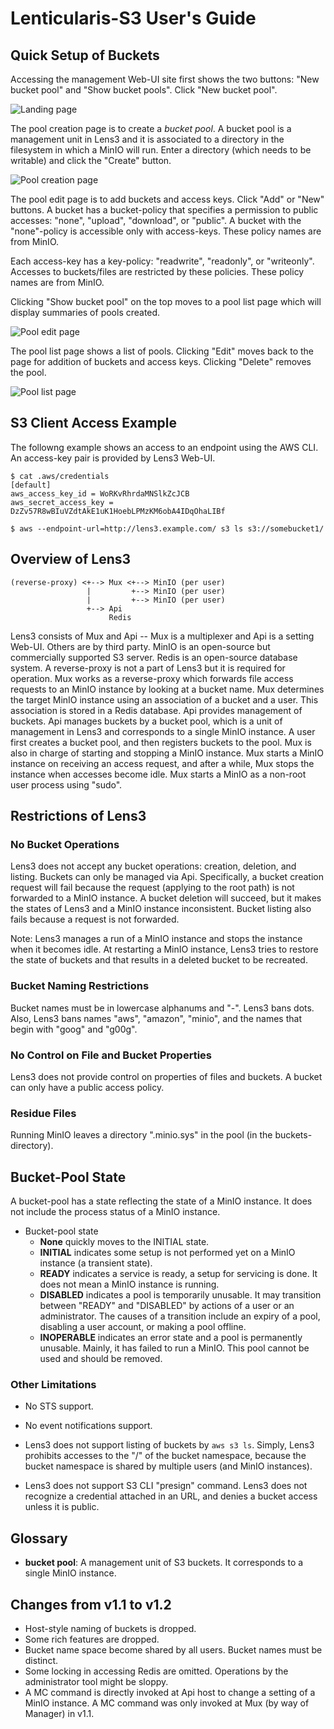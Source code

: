 # Lenticularis-S3 User's Guide

## Quick Setup of Buckets

Accessing the management Web-UI site first shows the two buttons: "New
bucket pool" and "Show bucket pools".  Click "New bucket pool".

![Landing page](ug1.jpg)

The pool creation page is to create a _bucket pool_.  A bucket pool is
a management unit in Lens3 and it is associated to a directory in the
filesystem in which a MinIO will run.  Enter a directory (which needs
to be writable) and click the "Create" button.

![Pool creation page](ug2.jpg)

The pool edit page is to add buckets and access keys.  Click "Add" or
"New" buttons.  A bucket has a bucket-policy that specifies a
permission to public accesses: "none", "upload", "download", or
"public".  A bucket with the "none"-policy is accessible only with
access-keys.  These policy names are from MinIO.

Each access-key has a key-policy: "readwrite", "readonly", or
"writeonly".  Accesses to buckets/files are restricted by these
policies.  These policy names are from MinIO.

Clicking "Show bucket pool" on the top moves to a pool list page which
will display summaries of pools created.

![Pool edit page](ug3.jpg)

The pool list page shows a list of pools.  Clicking "Edit" moves back
to the page for addition of buckets and access keys.  Clicking "Delete"
removes the pool.

![Pool list page](ug4.jpg)

## S3 Client Access Example

The followng example shows an access to an endpoint using the AWS CLI.
An access-key pair is provided by Lens3 Web-UI.

```
$ cat .aws/credentials
[default]
aws_access_key_id = WoRKvRhrdaMNSlkZcJCB
aws_secret_access_key = DzZv57R8wBIuVZdtAkE1uK1HoebLPMzKM6obA4IDqOhaLIBf

$ aws --endpoint-url=http://lens3.example.com/ s3 ls s3://somebucket1/
```

## Overview of Lens3

```
(reverse-proxy) <+-->︎ Mux <+--> MinIO (per user)
                 |         +--> MinIO (per user)
                 |         +--> MinIO (per user)
                 +--> Api
                      Redis
```

Lens3 consists of Mux and Api -- Mux is a multiplexer and Api is a
setting Web-UI.  Others are by third party.  MinIO is an open-source
but commercially supported S3 server.  Redis is an open-source
database system.  A reverse-proxy is not a part of Lens3 but it is
required for operation.  Mux works as a reverse-proxy which forwards
file access requests to an MinIO instance by looking at a bucket name.
Mux determines the target MinIO instance using an association of a
bucket and a user.  This association is stored in a Redis database.
Api provides management of buckets.  Api manages buckets by a bucket
pool, which is a unit of management in Lens3 and corresponds to a
single MinIO instance.  A user first creates a bucket pool, and then
registers buckets to the pool.  Mux is also in charge of starting and
stopping a MinIO instance.  Mux starts a MinIO instance on receiving
an access request, and after a while, Mux stops the instance when
accesses become idle.  Mux starts a MinIO as a non-root user process
using "sudo".

## Restrictions of Lens3

### No Bucket Operations

Lens3 does not accept any bucket operations: creation, deletion, and
listing.  Buckets can only be managed via Api.  Specifically, a bucket
creation request will fail because the request (applying to the root
path) is not forwarded to a MinIO instance.  A bucket deletion will
succeed, but it makes the states of Lens3 and a MinIO instance
inconsistent.  Bucket listing also fails because a request is not
forwarded.

Note: Lens3 manages a run of a MinIO instance and stops the instance
when it becomes idle.  At restarting a MinIO instance, Lens3 tries to
restore the state of buckets and that results in a deleted bucket to
be recreated.

### Bucket Naming Restrictions

Bucket names must be in lowercase alphanums and "-".  Lens3 bans dots.
Also, Lens3 bans names "aws", "amazon", "minio", and the names that
begin with "goog" and "g00g".

### No Control on File and Bucket Properties

Lens3 does not provide control on properties of files and buckets.  A
bucket can only have a public access policy.

### Residue Files

Running MinIO leaves a directory ".minio.sys" in the pool (in the
buckets-directory).

## Bucket-Pool State

A bucket-pool has a state reflecting the state of a MinIO instance.
It does not include the process status of a MinIO instance.

* Bucket-pool state
  * __None__ quickly moves to the INITIAL state.
  * __INITIAL__ indicates some setup is not performed yet on a MinIO
    instance (a transient state).
  * __READY__ indicates a service is ready, a setup for servicing is
    done.  It does not mean a MinIO instance is running.
  * __DISABLED__ indicates a pool is temporarily unusable.  It may
    transition between "READY" and "DISABLED" by actions of a user or
    an administrator.  The causes of a transition include an
    expiry of a pool, disabling a user account, or making a pool
    offline.
  * __INOPERABLE__ indicates an error state and a pool is permanently
    unusable.  Mainly, it has failed to run a MinIO.  This pool cannot
    be used and should be removed.

### Other Limitations

* No STS support.

* No event notifications support.

* Lens3 does not support listing of buckets by `aws s3 ls`.  Simply,
Lens3 prohibits accesses to the "/" of the bucket namespace, because
the bucket namespace is shared by multiple users (and MinIO
instances).

* Lens3 does not support S3 CLI "presign" command.  Lens3 does not
recognize a credential attached in an URL, and denies a bucket access
unless it is public.

## Glossary

* __bucket pool__: A management unit of S3 buckets.  It corresponds to
  a single MinIO instance.

## Changes from v1.1 to v1.2

* Host-style naming of buckets is dropped.
* Some rich features are dropped.
* Bucket name space become shared by all users.  Bucket names must be
  distinct.
* Some locking in accessing Redis are omitted.  Operations by the
  administrator tool might be sloppy.
* A MC command is directly invoked at Api host to change a setting of
  a MinIO instance.  A MC command was only invoked at Mux (by way of
  Manager) in v1.1.
